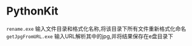 # PythonKit
`rename.exe` 输入文件目录和格式化名称,将该目录下所有文件重新格式化命名
`getJpgFromURL.exe` 输入URL解析其中的jpg,并将结果保存在e盘目录下
